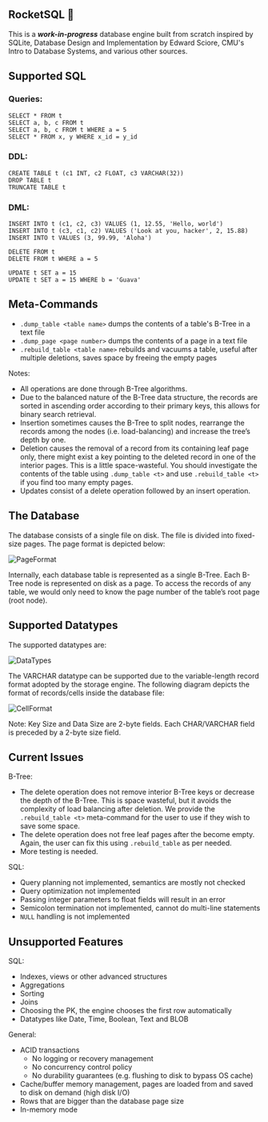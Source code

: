 ## RocketSQL 🚀

This is a _**work-in-progress**_ database engine built from scratch inspired by SQLite, Database Design and Implementation by Edward Sciore, CMU's Intro to Database Systems, and various other sources.

## Supported SQL

### Queries:

```tsql
SELECT * FROM t
SELECT a, b, c FROM t
SELECT a, b, c FROM t WHERE a = 5
SELECT * FROM x, y WHERE x_id = y_id
```

### DDL:

```tsql
CREATE TABLE t (c1 INT, c2 FLOAT, c3 VARCHAR(32))
DROP TABLE t
TRUNCATE TABLE t
```

### DML:

```tsql
INSERT INTO t (c1, c2, c3) VALUES (1, 12.55, 'Hello, world')
INSERT INTO t (c3, c1, c2) VALUES ('Look at you, hacker', 2, 15.88)
INSERT INTO t VALUES (3, 99.99, 'Aloha')
```

```tsql
DELETE FROM t
DELETE FROM t WHERE a = 5
```

```tsql
UPDATE t SET a = 15
UPDATE t SET a = 15 WHERE b = 'Guava'
```

## Meta-Commands

- `.dump_table <table name>` dumps the contents of a table's B-Tree in a text file
- `.dump_page <page number>` dumps the contents of a page in a text file
- `.rebuild_table <table name>` rebuilds and vacuums a table, useful after multiple deletions, saves space by freeing the empty pages

Notes:
- All operations are done through B-Tree algorithms.
- Due to the balanced nature of the B-Tree data structure, the records are sorted in ascending order according to their primary keys, this allows for binary search retrieval.
- Insertion sometimes causes the B-Tree to split nodes, rearrange the records among the nodes (i.e. load-balancing) and increase the tree’s depth by one.
- Deletion causes the removal of a record from its containing leaf page only, there might exist a key pointing to the deleted record in one of the interior pages. This is a little space-wasteful. You should investigate the contents of the table using `.dump_table <t>` and use `.rebuild_table <t>` if you find too many empty pages.
- Updates consist of a delete operation followed by an insert operation.

## The Database

The database consists of a single file on disk. The file is divided into fixed-size pages. The page format is depicted below:

![PageFormat](https://github.com/user-attachments/assets/c71c9897-ceac-4aa3-bc39-ca9bfbeb0883)

Internally, each database table is represented as a single B-Tree. Each B-Tree node is represented on disk as a page. To access the records of any table, we would only need to know the page number of the table’s root page (root node).

## Supported Datatypes

The supported datatypes are:

![DataTypes](https://github.com/user-attachments/assets/02451817-6d07-441c-b8bd-2e47e5557ff3)

The VARCHAR datatype can be supported due to the variable-length
record format adopted by the storage engine. The following diagram
depicts the format of records/cells inside the database file:

![CellFormat](https://github.com/user-attachments/assets/a268623c-3eec-4b02-9dbf-bb989a86aac0)

Note: Key Size and Data Size are 2-byte fields. Each CHAR/VARCHAR
field is preceded by a 2-byte size field.

## Current Issues

B-Tree:
- The delete operation does not remove interior B-Tree keys or decrease the depth of the B-Tree. This is space wasteful, but it avoids the complexity of load balancing after deletion. We provide the `.rebuild_table <t>` meta-command for the user to use if they wish to save some space.
- The delete operation does not free leaf pages after the become empty. Again, the user can fix this using `.rebuild_table` as per needed.
- More testing is needed.

SQL:
- Query planning not implemented, semantics are mostly not checked
- Query optimization not implemented
- Passing integer parameters to float fields will result in an error
- Semicolon termination not implemented, cannot do multi-line statements
- `NULL` handling is not implemented

## Unsupported Features

SQL:
- Indexes, views or other advanced structures
- Aggregations
- Sorting
- Joins
- Choosing the PK, the engine chooses the first row automatically
- Datatypes like Date, Time, Boolean, Text and BLOB

General:
- ACID transactions
  - No logging or recovery management
  - No concurrency control policy
  - No durability guarantees (e.g. flushing to disk to bypass OS cache)
- Cache/buffer memory management, pages are loaded from and saved to disk on demand (high disk I/O)
- Rows that are bigger than the database page size
- In-memory mode
